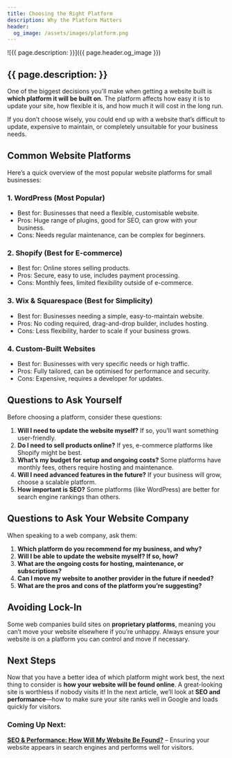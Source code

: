 ```yaml
---
title: Choosing the Right Platform
description: Why the Platform Matters
header:
  og_image: /assets/images/platform.png
---
```


![{{ page.description: }}]({{ page.header.og_image }})

## {{ page.description: }}

One of the biggest decisions you'll make when getting a website built is
**which platform it will be built on**. The platform affects how easy it
is to update your site, how flexible it is, and how much it will cost in
the long run.

If you don’t choose wisely, you could end up with a website that’s
difficult to update, expensive to maintain, or completely unsuitable for
your business needs.

## Common Website Platforms

Here’s a quick overview of the most popular website platforms for small
businesses:

### **1. WordPress** (Most Popular)
- Best for: Businesses that need a flexible, customisable website.
- Pros: Huge range of plugins, good for SEO, can grow with your business.
- Cons: Needs regular maintenance, can be complex for beginners.

### **2. Shopify** (Best for E-commerce)
- Best for: Online stores selling products.
- Pros: Secure, easy to use, includes payment processing.
- Cons: Monthly fees, limited flexibility outside of e-commerce.

### **3. Wix & Squarespace** (Best for Simplicity)
- Best for: Businesses needing a simple, easy-to-maintain website.
- Pros: No coding required, drag-and-drop builder, includes hosting.
- Cons: Less flexibility, harder to scale if your business grows.

### **4. Custom-Built Websites**
- Best for: Businesses with very specific needs or high traffic.
- Pros: Fully tailored, can be optimised for performance and security.
- Cons: Expensive, requires a developer for updates.

## Questions to Ask Yourself

Before choosing a platform, consider these questions:

1. **Will I need to update the website myself?** If so, you’ll want something user-friendly.
2. **Do I need to sell products online?** If yes, e-commerce platforms like Shopify might be best.
3. **What’s my budget for setup and ongoing costs?** Some platforms have monthly fees, others require hosting and maintenance.
4. **Will I need advanced features in the future?** If your business will grow, choose a scalable platform.
5. **How important is SEO?** Some platforms (like WordPress) are better for search engine rankings than others.

## Questions to Ask Your Website Company

When speaking to a web company, ask them:

1. **Which platform do you recommend for my business, and why?**
2. **Will I be able to update the website myself? If so, how?**
3. **What are the ongoing costs for hosting, maintenance, or subscriptions?**
4. **Can I move my website to another provider in the future if needed?**
5. **What are the pros and cons of the platform you’re suggesting?**

## Avoiding Lock-In

Some web companies build sites on **proprietary platforms**, meaning you
can’t move your website elsewhere if you’re unhappy. Always ensure your
website is on a platform you can control and move if necessary.

## Next Steps

Now that you have a better idea of which platform might work best, the next
thing to consider is **how your website will be found online**. A
great-looking site is worthless if nobody visits it! In the next article,
we’ll look at **SEO and performance**—how to make sure your site ranks
well in Google and loads quickly for visitors.

### Coming Up Next:
**[SEO & Performance: How Will My Website Be Found?](../seo/)** – Ensuring your
website appears in search engines and performs well for visitors.

